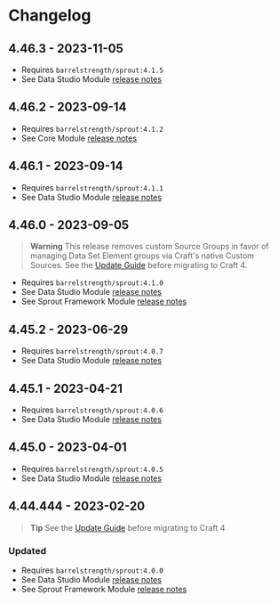 # Changelog

## 4.46.3 - 2023-11-05

- Requires `barrelstrength/sprout:4.1.5`
- See Data Studio Module [release notes][#415datastudio]

[#415datastudio]: https://github.com/barrelstrength/craft-sprout/blob/4.1.5/CHANGELOG/CHANGELOG-DATA-STUDIO.md

## 4.46.2 - 2023-09-14

- Requires `barrelstrength/sprout:4.1.2`
- See Core Module [release notes][#412core]

[#412core]: https://github.com/barrelstrength/sprout/blob/4.1.2/CHANGELOG/CHANGELOG-CORE.md


## 4.46.1 - 2023-09-14

- Requires `barrelstrength/sprout:4.1.1`
- See Data Studio Module [release notes][#411datastudio]

[#411datastudio]: https://github.com/barrelstrength/sprout/blob/4.1.1/CHANGELOG/CHANGELOG-DATA-STUDIO.md

## 4.46.0 - 2023-09-05

> **Warning**
> This release removes custom Source Groups in favor of managing Data Set Element groups via Craft's native Custom Sources. See the [Update Guide][#410upgrade] before migrating to Craft 4.

- Requires `barrelstrength/sprout:4.1.0`
- See Data Studio Module [release notes][#410datastudio]
- See Sprout Framework Module [release notes][#410core]

[#410upgrade]: https://sprout.barrelstrengthdesign.com/docs/craft-v4/updates/4.46.0-data-studio.html
[#410datastudio]: https://github.com/barrelstrength/sprout/blob/4.1.0/CHANGELOG/CHANGELOG-DATA-STUDIO.md
[#410core]: https://github.com/barrelstrength/sprout/blob/4.1.0/CHANGELOG/CHANGELOG-CORE.md

## 4.45.2 - 2023-06-29

- Requires `barrelstrength/sprout:4.0.7`
- See Data Studio Module [release notes][#407datastudio]

[#407datastudio]: https://github.com/barrelstrength/sprout/blob/4.0.7/CHANGELOG/CHANGELOG-DATA-STUDIO.md


## 4.45.1 - 2023-04-21

- Requires `barrelstrength/sprout:4.0.6`
- See Data Studio Module [release notes][#406datastudio]

[#406datastudio]: https://github.com/barrelstrength/sprout/blob/4.0.6/CHANGELOG/CHANGELOG-DATA-STUDIO.md

## 4.45.0 - 2023-04-01

- Requires `barrelstrength/sprout:4.0.5`
- See Data Studio Module [release notes][#405datastudio]

[#405datastudio]: https://github.com/barrelstrength/sprout/blob/4.0.5/CHANGELOG/CHANGELOG-DATA-STUDIO.md

## 4.44.444 - 2023-02-20

> **Tip**
> See the [Update Guide][#400upgrade] before migrating to Craft 4

### Updated

- Requires `barrelstrength/sprout:4.0.0`
- See Data Studio Module [release notes][#400datastudio]
- See Sprout Framework Module [release notes][#400core]

[#400upgrade]: https://sprout.barrelstrengthdesign.com/docs/craft-v4/updates/4.44.444-data-studio.html

[#400datastudio]: https://github.com/barrelstrength/sprout/blob/4.0.0/CHANGELOG/CHANGELOG-DATA-STUDIO.md

[#400core]: https://github.com/barrelstrength/sprout/blob/4.0.0/CHANGELOG/CHANGELOG-CORE.md

